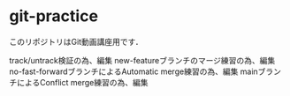 # git-practice
このリポジトリはGit動画講座用です．

track/untrack検証の為、編集
new-featureブランチのマージ練習の為、編集
no-fast-forwardブランチによるAutomatic merge練習の為、編集
mainブランチによるConflict merge練習の為、編集